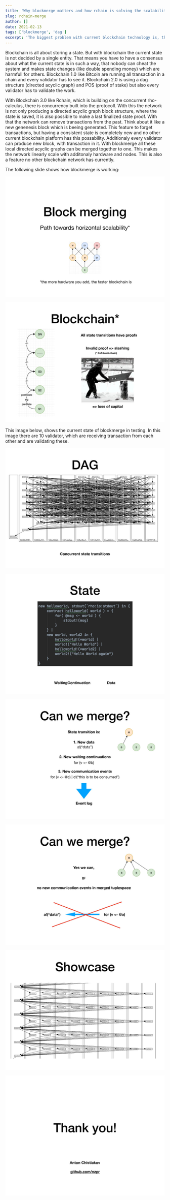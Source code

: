 ```yaml
---
title: 'Why blockmerge matters and how rchain is solving the scalability problem'
slug: rchain-merge
author: []
date: 2021-02-13
tags: ['blockmerge', 'dag']
excerpt: 'The biggest problem with current blockchain technology is, that it is not scaling.'
---
```


Blockchain is all about storing a state. But with blockchain the current state is not decided by a single entity. That means you have to have a consensus about what the current state is in such a way, that nobody can cheat the system and makes state changes (like double spending money) which are harmfull for others. Blockchain 1.0 like Bitcoin are running all transaction in a chain and every validator has to see it. Blockchain 2.0 is using a dag structure (directed acyclic graph) and POS (proof of stake) but also every validator has to validate the work.

With Blockchain 3.0 like Rchain, which is building on the concurrent rho-calculus, there is concurrency built into the protocoll. With this the network is not only producing a directed acyclic graph block structure, where the state is saved, it is also possible to make a last finalized state proof. With that the network can remove transactions from the past. Think about it like a new genenesis block which is beeing generated. This feature to forget transactions, but having a consistent state is completely new and no other current blockchain platform has this possability. Additionaly every validator can produce new block, with transaction in it. With blockmerge all these local directed acyclic graphs can be merged together to one. This makes the network linearly scale with additonaly hardware and nodes. This is also a feature no other blockchain network has currently.

The following slide shows how blockmerge is working:

![merge1](./images/merge-1.jpg)

![merge2](./images/merge-2.jpg)

This image below, shows the current state of blockmerge in testing. In this image there are 10 validator, which are receiving transaction from each other and are validating these.

![merge3](./images/merge-3.jpg)

![merge4](./images/merge-4.jpg)

![merge5](./images/merge-5.jpg)

![merge6](./images/merge-6.jpg)

![merge7](./images/merge-7.jpg)

![merge8](./images/merge-8.jpg)
